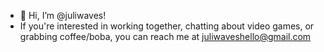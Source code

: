 - 👋 Hi, I’m @juliwaves!
- If you're interested in working together, chatting about video games, or grabbing coffee/boba, you can reach me at juliwaveshello@gmail.com

